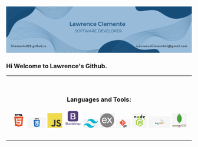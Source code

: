 
<!--
**lclemente225/lclemente225** is a ✨ _special_ ✨ repository because its `README.md` (this file) appears on your GitHub profile.

Here are some ideas to get you started:

- 🔭 I’m currently working on ...
- 🌱 I’m currently learning ...
- 👯 I’m looking to collaborate on ...
- 🤔 I’m looking for help with ...
- 💬 Ask me about ...
- 📫 How to reach me: ...
- 😄 Pronouns: ...
- ⚡ Fun fact: ...
-->

![Image not found](BANNER.png)
### Hi Welcome to Lawrence's Github.


<hr>
<br>

<h3 align="center">Languages and Tools:</h3>
<div style="display: inline_block" align="center">
  <img src="html.png" width="40">
  <img src="css.jpg" width="50">
  <img src="javascript.png" width="40">
  <img src="bootstrap.png" width="50">
  <img src="tailwind.png" width="40">
  <img src="express.png" width="40">
  <img src="git.png" width="40">
  <img src="nodejs.jpg" width="40">
  <img src="sql.png" width="60">
  <img src="mongodb.png" width="40">
</div>

<br>
<hr>
<!--

![](https://komarev.com/ghpvc/?username=AftonLawver&style=flat)

<div align="center"> 
  <a href="[https://www.instagram.com/tailshall/](https://www.instagram.com/afton.lawver/)" target="_blank">
    <img src="https://img.shields.io/badge/-Instagram-%23E4405F?style=for-the-badge&logo=instagram&logoColor=white" target="_blank">
  </a>
  <a href = "mailto: lawverap25@gmail.com">
    <img src="https://img.shields.io/badge/-Gmail-%23333?style=for-the-badge&logo=gmail&logoColor=white" target="_blank">
  </a>
  <a href="https://www.linkedin.com/in/afton-lawver/" target="_blank">
    <img src="https://img.shields.io/badge/-LinkedIn-%230077B5?style=for-the-badge&logo=linkedin&logoColor=white" target="_blank">
  </a> 
 </div>

<hr>

### Hi there 👋

<img align="left" src="me.jpg" alt="image not found" width="150" style="border: 20px solid  black;">

<div>
As a results-driven web developer with a Computer Science degree, I create exceptional websites and web apps that engage users. I specialize in frontend design, using JavaScript (ES6), HTML, CSS, Bootstrap, and TailwindCSS for pixel-perfect, responsive interfaces. On the backend, I excel in Node.js and ExpressJS for robust server applications, integrating MongoDB and MySQL databases for efficient data management. My strong foundation in computer science enhances my problem-solving and performance optimization skills. I'm excited to bring my creativity and dedication to your team, collaborating on projects that drive success and engage your audience. Together, we can transform your web presence into something remarkable.
</div>

<br>

<h3>Projects</h3>
These are the achievements that mean the most to me as I think back on my journey.


|               Project |                                                            |                                                          | Tech                 |
|----------------------:|------------------------------------------------------------|----------------------------------------------------------|----------------------|
|               Smith Elite Training Website | [Github](https://github.com/AftonLawver/Smith-Elite-Training) | [Demo](https://smith-elite-training-edf72749f730.herokuapp.com/) | HTML, CSS(SASS), Javascript, Nodejs, ExpressJS, MongoDB |
|     StaffVault | [Github](https://github.com/AftonLawver/StaffVault)       | [Demo](https://staff-vault-bfa69afc26b1.herokuapp.com/) | HTML, CSS, Javascript, Nodejs, ExpressJS, MySQL    |
|               Pomodoro Timer Online | [Github](https://github.com/AftonLawver/PomodoroTimerOnline) | [Demo](https://pomodoro-timer-online-634cce94af27.herokuapp.com/) | HTML, CSS, Javascript, jQuery |
|     Signature Land Management Website | [Github](https://github.com/AftonLawver/Signature-Land-Management)       | [Demo](https://signature-land-management-bad775a72ef0.herokuapp.com/) | Javascript, Nodejs, ExpressJS, Bootstrap, MongoDB    |
|               Personal Website | [Github](https://github.com/AftonLawver/Website) | [Demo](https://www.aftonlawver.com/) | HTML, CSS, Javascript, Nodejs, ExpressJS, MongoDB |

##

<br>
<hr>
-->
